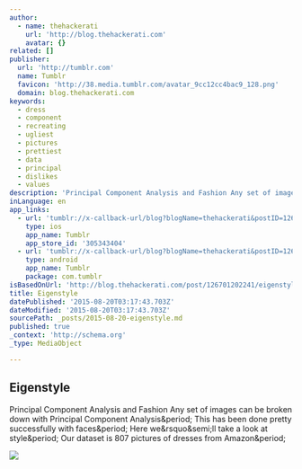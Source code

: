 ```yaml
---
author:
  - name: thehackerati
    url: 'http://blog.thehackerati.com'
    avatar: {}
related: []
publisher:
  url: 'http://tumblr.com'
  name: Tumblr
  favicon: 'http://38.media.tumblr.com/avatar_9cc12cc4bac9_128.png'
  domain: blog.thehackerati.com
keywords:
  - dress
  - component
  - recreating
  - ugliest
  - pictures
  - prettiest
  - data
  - principal
  - dislikes
  - values
description: 'Principal Component Analysis and Fashion Any set of images can be broken down with Principal Component Analysis. This has been done pretty successfully with faces. Here we&rsquo;ll take a look at style. Our dataset is 807 pictures of dresses from Amazon.'
inLanguage: en
app_links:
  - url: 'tumblr://x-callback-url/blog?blogName=thehackerati&postID=126701202241'
    type: ios
    app_name: Tumblr
    app_store_id: '305343404'
  - url: 'tumblr://x-callback-url/blog?blogName=thehackerati&postID=126701202241'
    type: android
    app_name: Tumblr
    package: com.tumblr
isBasedOnUrl: 'http://blog.thehackerati.com/post/126701202241/eigenstyle'
title: Eigenstyle
datePublished: '2015-08-20T03:17:43.703Z'
dateModified: '2015-08-20T03:17:43.703Z'
sourcePath: _posts/2015-08-20-eigenstyle.md
published: true
_context: 'http://schema.org'
_type: MediaObject

---
```

<article style=""><h1>Eigenstyle</h1><p>Principal Component Analysis and Fashion Any set of images can be broken down with Principal Component Analysis&amp;period; This has been done pretty successfully with faces&amp;period; Here we&amp;rsquo&amp;semi;ll take a look at style&amp;period; Our dataset is 807 pictures of dresses from Amazon&amp;period;</p><img src="http://graceavery.com/eigenstyle/0_eigendress.png" /></article>